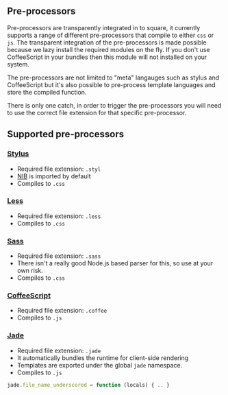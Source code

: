 ## Pre-processors

Pre-processors are transparently integrated in to square, it currently supports
a range of different pre-processors that compile to either `css` or `js`. The
transparent integration of the pre-processors is made possible because we lazy
install the required modules on the fly. If you don't use CoffeeScript in your
bundles then this module will not installed on your system.

The pre-processors are not limited to "meta" langauges such as stylus and
CoffeeScript but it's also possible to pre-process template languages and store
the compiled function.

There is only one catch, in order to trigger the pre-processors you will need to
use the correct file extension for that specific pre-processor.

## Supported pre-processors

### [Stylus](http://learnboost.github.com/stylus/)

- Required file extension: `.styl`
- [NIB](http://visionmedia.github.com/nib/) is imported by default
- Compiles to `.css`

### [Less](http://lesscss.org/)

- Required file extension: `.less`
- Compiles to `.css`

### [Sass](http://sass-lang.com/)

- Required file extension: `.sass`
- There isn't a really good Node.js based parser for this, so use at your own
  risk.
- Compiles to `.css`

### [CoffeeScript](http://coffeescript.org/)

- Required file extension: `.coffee`
- Compiles to `.js`

### [Jade](http://jade-lang.com/)

- Required file extension: `.jade`
- It automatically bundles the runtime for client-side rendering
- Templates are exported under the global `jade` namespace.
- Compiles to `.js`

```js
jade.file_name_underscored = function (locals) { .. }
```
